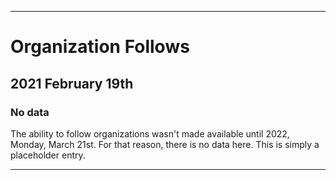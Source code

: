 
***

# Organization Follows

## 2021 February 19th

### No data

The ability to follow organizations wasn't made available until 2022, Monday, March 21st. For that reason, there is no data here. This is simply a placeholder entry.

***
